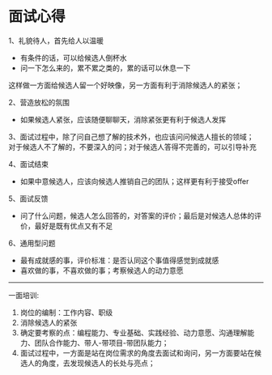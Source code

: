 面试心得
====
1、礼貌待人，首先给人以温暖
- 有条件的话，可以给候选人倒杯水
- 问一下怎么来的，累不累之类的，累的话可以休息一下

这样做一方面给候选人留一个好映像，另一方面有利于消除候选人的紧张；

2、营造放松的氛围
- 如果候选人紧张，应该随便聊聊天，消除紧张更有利于候选人发挥


3、面试过程中，除了问自己想了解的技术外，也应该问问候选人擅长的领域；<br>
	对于候选人不了解的，不要深入的问；对于候选人答得不完善的，可以引导补充


4、面试结束
- 如果中意候选人，应该向候选人推销自己的团队；这样更有利于接受offer

5、面试反馈
- 问了什么问题，候选人怎么回答的，对答案的评价；最后是对候选人总体的评价，最好是既有优点又有不足

6、通用型问题
- 最有成就感的事，评价标准：是否认同这个事值得感觉到成就感
- 喜欢做的事，不喜欢做的事；考察候选人的动力意愿
-------------------
一面培训:<br>
1. 岗位的编制：工作内容、职级
2. 消除候选人的紧张
3. 确定要考察的点：编程能力、专业基础、实践经验、动力意愿、沟通理解能力、团队合作能力、带人-带项目-带团队能力；
4. 面试过程中，一方面是站在岗位需求的角度去面试和询问，另一方面要站在候选人的角度，去发现候选人的长处与亮点；
